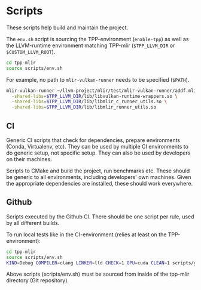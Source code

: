 # Scripts

These scripts help build and maintain the project.

The `env.sh` script is sourcing the TPP-environment (`enable-tpp`) as well as the LLVM-runtime environment matching TPP-mlir (`$TPP_LLVM_DIR` or `$CUSTOM_LLVM_ROOT`).

```bash
cd tpp-mlir
source scripts/env.sh
```

For example, no path to `mlir-vulkan-runner` needs to be specified (`$PATH`).

```bash
mlir-vulkan-runner ~/llvm-project/mlir/test/mlir-vulkan-runner/addf.mlir -e main -entry-point-result=void \
  -shared-libs=$TPP_LLVM_DIR/lib/libvulkan-runtime-wrappers.so \
  -shared-libs=$TPP_LLVM_DIR/lib/libmlir_c_runner_utils.so \
  -shared-libs=$TPP_LLVM_DIR/lib/libmlir_runner_utils.so
```

## CI

Generic CI scripts that check for dependencies, prepare environments (Conda, Virtualenv, etc).
They can be used by multiple CI environments to do generic setup, not specific setup.
They can also be used by developers on their machines.

Scripts to CMake and build the project, run benchmarks etc.
These should be generic to all environments, including developers' own machines.
Given the appropriate dependencies are installed, these should work everywhere.

## Github

Scripts executed by the Github CI. There should be one script per rule, used by all different builds.

To run local tests like in the CI-environment (relies at least on the TPP-environment):

```bash
cd tpp-mlir
source scripts/env.sh
KIND=Debug COMPILER=clang LINKER=lld CHECK=1 GPU=cuda CLEAN=1 scripts/github/build_tpp.sh
```

Above scripts (scripts/env.sh) must be sourced from inside of the tpp-mlir directory (Git repository).
